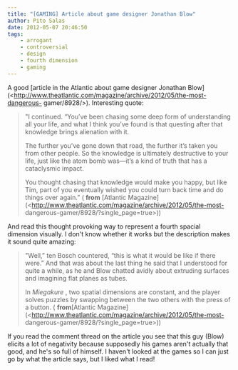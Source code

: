 ```yaml
---
title: "[GAMING] Article about game designer Jonathan Blow"
author: Pito Salas
date: 2012-05-07 20:46:50
tags:
    - arrogant
    - controversial
    - design
    - fourth dimension
    - gaming
---
```



A good [article in the Atlantic about game designer Jonathan
Blow](<http://www.theatlantic.com/magazine/archive/2012/05/the-most-dangerous-
gamer/8928/>). Interesting quote:

> "I continued. “You’ve been chasing some deep form of understanding all your
> life, and what I think you’ve found is that questing after that knowledge
> brings alienation with it.
>
> The further you’ve gone down that road, the further it’s taken you from
> other people. So the knowledge is ultimately destructive to your life, just
> like the atom bomb was—it’s a kind of truth that has a cataclysmic impact.
>
> You thought chasing that knowledge would make you happy, but like Tim, part
> of you eventually wished you could turn back time and do things over again.”
> ( **from** [Atlantic
> Magazine](<http://www.theatlantic.com/magazine/archive/2012/05/the-most-
> dangerous-gamer/8928/?single_page=true>))

And read this thought provoking way to represent a fourth spacial dimension
visually. I don't know whether it works but the description makes it sound
quite amazing:

> "Well,” ten Bosch countered, “this is what it would be like if there were.”
> And that was about the last thing he said that I understood for quite a
> while, as he and Blow chatted avidly about extruding surfaces and imagining
> flat planes as tubes.
>
> In _Miegakure_ , two spatial dimensions are constant, and the player solves
> puzzles by swapping between the two others with the press of a button. (
> **from**[Atlantic
> Magazine](<http://www.theatlantic.com/magazine/archive/2012/05/the-most-
> dangerous-gamer/8928/?single_page=true>))

If you read the comment thread on the article you see that this guy (Blow)
elicits a lot of negativity because supposedly his games aren't actually that
good, and he's so full of himself. I haven't looked at the games so I can just
go by what the article says, but I liked what I read!


